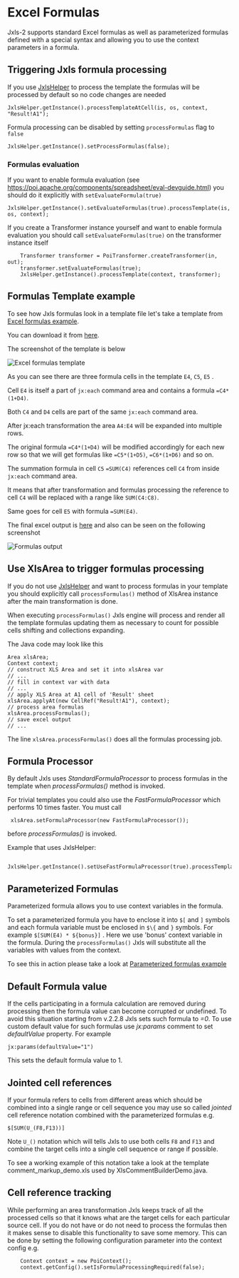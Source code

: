 Excel Formulas
==============

Jxls-2 supports standard Excel formulas as well as parameterized formulas defined with a special syntax and 
allowing you to use the context parameters in a formula. 

## Triggering Jxls formula processing

If you use [JxlsHelper](http://jxls.sourceforge.net/javadoc/jxls/org/jxls/util/JxlsHelper.html)  to process the template 
the formulas will be processed by default so no code changes are needed

    JxlsHelper.getInstance().processTemplateAtCell(is, os, context, "Result!A1");
    
Formula processing can be disabled by setting `processFormulas` flag to `false` 

    JxlsHelper.getInstance().setProcessFormulas(false);    

### Formulas evaluation

If you want to enable formula evaluation (see https://poi.apache.org/components/spreadsheet/eval-devguide.html) you should do it explicitly
with `setEvaluateFormula(true)`

    JxlsHelper.getInstance().setEvaluateFormulas(true).processTemplate(is, os, context);    
    
If you create a Transformer instance yourself and want to enable formula evaluation you should call `setEvaluateFormulas(true)`
on the transformer instance itself

        Transformer transformer = PoiTransformer.createTransformer(in, out);
        transformer.setEvaluateFormulas(true);
        JxlsHelper.getInstance().processTemplate(context, transformer);


## Formulas Template example 


To see how Jxls formulas look in a template file let's take a template from [Excel formulas example](../samples/excel_formulas.html).

You can download it from  [here](../xls/formulas_template.xls).

The screenshot of the template is below

![Excel formulas template](../images/formulas_template.png)

As you can see there are three formula cells in the template `E4`, `C5`, `E5` .

Cell `E4` is itself a part of `jx:each` command area and contains a formula `=C4*(1+D4)`.

Both `C4` and `D4` cells are part of the same `jx:each` command area.

After jx:each transformation the area `A4:E4` will be expanded into multiple rows.

The original formula `=C4*(1+D4)` will be modified accordingly for each new row so that we will get formulas like `=C5*(1+D5)`, `=C6*(1+D6)` and so on.

The summation formula in cell `C5` `=SUM(C4)` references cell `C4` from inside `jx:each` command area.

It means that after transformation and formulas processing the reference to cell `C4` will be replaced with a range like `SUM(C4:C8)`.

Same goes for cell `E5` with formula `=SUM(E4)`.

The final excel output is  [here](../xls/formulas_output.xls) and also can be seen on the following screenshot

![Formulas output](../images/formulas_output.png)
     
    
## Use XlsArea to trigger formulas processing

If you do not use [JxlsHelper](http://jxls.sourceforge.net/javadoc/jxls/org/jxls/util/JxlsHelper.html) and want to process formulas
in your template you should explicitly call  `processFormulas()` method of XlsArea instance after the main transformation is done.

When executing `processFormulas()`  Jxls engine will process and render all the template formulas
updating them as necessary to count for possible cells shifting and collections expanding.

The Java code may look like this

    Area xlsArea;
    Context context;
    // construct XLS Area and set it into xlsArea var
    // ...
    // fill in context var with data
    // ...
    // apply XLS Area at A1 cell of 'Result' sheet
    xlsArea.applyAt(new CellRef("Result!A1"), context);
    // process area formulas
    xlsArea.processFormulas();
    // save excel output
    // ...

The line `xlsArea.processFormulas()` does all the formulas processing job. 


## Formula Processor

By default Jxls uses *StandardFormulaProcessor* to process formulas in the template when *processFormulas()* method is invoked.

For trivial templates you could also use the *FastFormulaProcessor* which performs 10 times faster. You must call

     xlsArea.setFormulaProcessor(new FastFormulaProcessor()); 

before *processFormulas()* is invoked.

Example that uses JxlsHelper:

     JxlsHelper.getInstance().setUseFastFormulaProcessor(true).processTemplate(...)


## Parameterized Formulas

Parameterized formula allows you to use context variables in the formula.

To set a parameterized formula you have to enclose it into `$[` and `]` symbols and each formula variable must be enclosed in `$\{` and `}` symbols.
For example `$[SUM(E4) * ${bonus}]` . Here we use 'bonus' context variable in the formula.
During the `processFormulas()` Jxls will substitute all the variables with values from the context.

To see this in action please take a look at [Parameterized formulas example](../samples/param_formulas.html)


## Default Formula value

If the cells participating in a formula calculation are removed during processing then the formula value can become corrupted or undefined.
To avoid this situation starting from v.2.2.8 Jxls sets such formula to *=0*.
To use custom default value for such formulas use *jx:params* comment to set *defaultValue* property.
For example

    jx:params(defaultValue="1")

This sets the default formula value to 1.


## Jointed cell references

If your formula refers to cells from different areas which should be combined into a single range or cell sequence you
may use so called *jointed* cell reference notation combined with the parameterized formulas e.g.

    $[SUM(U_(F8,F13))]

Note `U_()` notation which will tells Jxls to use both cells `F8` and `F13` and 
combine the target cells into a single cell sequence or range if possible.

To see a working example of this notation take a look at the template comment_markup_demo.xls used by XlsCommentBuilderDemo.java.

## Cell reference tracking

While performing an area transformation Jxls keeps track of all the processed cells so that it knows what are the target cells for each particular source cell.
If you do not have or do not need to process the formulas then it makes sense to disable this functionality to save some memory.
This can be done by setting the following configuration parameter into the context config e.g.

        Context context = new PoiContext();
        context.getConfig().setIsFormulaProcessingRequired(false);